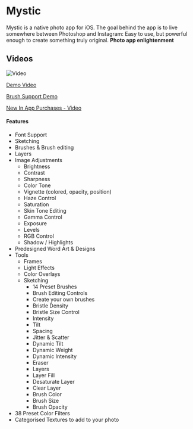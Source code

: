 # Mystic
Mystic is a native photo app for iOS. 
The goal behind the app is to live somewhere between Photoshop and Instagram: Easy to use, but powerful enough to create something truly original.
__Photo app enlightenment__



## Videos

![Video](https://i.ytimg.com/vi/klzcg83pJ8U/hqdefault.jpg)

[Demo Video](https://youtu.be/klzcg83pJ8U)

[Brush Support Demo](https://youtu.be/R3Ao-6nAkFc)

[New In App Purchases - Video](https://youtu.be/nVZP516oW-0)


#### Features

* Font Support
* Sketching
* Brushes & Brush editing
* Layers
* Image Adjustments
  * Brightness
  * Contrast
  * Sharpness
  * Color Tone
  * Vignette (colored, opacity, position)
  * Haze Control
  * Saturation
  * Skin Tone Editing
  * Gamma Control
  * Exposure
  * Levels
  * RGB Control
  * Shadow / Highlights
* Predesigned Word Art & Designs
* Tools
  * Frames
  * Light Effects
  * Color Overlays
  * Sketching
    * 14 Preset Brushes
    * Brush Editing Controls
    * Create your own brushes
    * Bristle Density
    * Bristle Size Control
    * Intensity
    * Tilt
    * Spacing
    * Jitter & Scatter
    * Dynamic Tilt
    * Dynamic Weight
    * Dynamic Intensity
    * Eraser
    * Layers
    * Layer Fill
    * Desaturate Layer
    * Clear Layer
    * Brush Color
    * Brush Size
    * Brush Opacity
* 38 Preset Color Filters
* Categorised Textures to add to your photo
